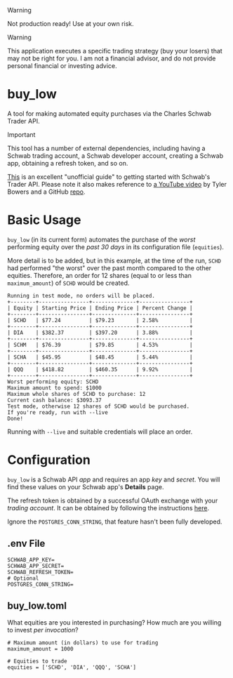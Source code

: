 > [!WARNING]
> Not production ready!  Use at your own risk.

> [!WARNING]
> This application executes a specific trading strategy (buy your losers)
> that may not be right for you.  I am not a financial advisor, and do not
> provide personal financial or investing advice.

# buy_low

A tool for making automated equity purchases via the Charles Schwab Trader API.

> [!IMPORTANT]
> This tool has a number of external dependencies, including having a Schwab trading account, a Schwab developer account, creating a Schwab app, obtaining a refresh token, and so on.
> 

[This](https://www.reddit.com/r/Schwab/comments/1c2ioe1/the_unofficial_guide_to_charles_schwabs_trader/) is an excellent "unofficial guide" to getting started with Schwab's Trader API.  Please note it also makes reference to [a YouTube video](https://www.youtube.com/watch?v=kHbom0KIJwc&t=681s) by Tyler Bowers and a GitHub [repo](https://github.com/tylerebowers/Schwab-API-Python).

# Basic Usage

`buy_low` (in its current form) automates the purchase of the _worst_ 
performing equity over the _past 30 days_ in its configuration file (`equities`).  

More detail is to be added, but in this example, at the time of the run, `SCHD` had performed "the worst" over the past month compared to the other equities.  Therefore, an order for 12 shares (equal to or less than `maximum_amount`) of `SCHD` would be created.

```
Running in test mode, no orders will be placed.
+--------+----------------+--------------+----------------+
| Equity | Starting Price | Ending Price | Percent Change |
+--------+----------------+--------------+----------------+
| SCHD   | $77.24         | $79.23       | 2.58%          |
+--------+----------------+--------------+----------------+
| DIA    | $382.37        | $397.20      | 3.88%          |
+--------+----------------+--------------+----------------+
| SCHM   | $76.39         | $79.85       | 4.53%          |
+--------+----------------+--------------+----------------+
| SCHA   | $45.95         | $48.45       | 5.44%          |
+--------+----------------+--------------+----------------+
| QQQ    | $418.82        | $460.35      | 9.92%          |
+--------+----------------+--------------+----------------+
Worst performing equity: SCHD
Maximum amount to spend: $1000
Maximum whole shares of SCHD to purchase: 12
Current cash balance: $3093.37
Test mode, otherwise 12 shares of SCHD would be purchased.
If you're ready, run with --live
Done!
```

Running with `--live` and suitable credentials will place an order.


# Configuration

`buy_low` is a Schwab API _app_ and requires an app _key_ and _secret_.  You will find these values on your Schwab app's **Details** page.

The refresh token is obtained by a successful OAuth exchange with your _trading account_.   It can be obtained by following the instructions [here](https://www.reddit.com/r/Schwab/comments/1c2ioe1/the_unofficial_guide_to_charles_schwabs_trader/).

Ignore the `POSTGRES_CONN_STRING`, that feature hasn't been fully developed.

## .env File

```
SCHWAB_APP_KEY=
SCHWAB_APP_SECRET=
SCHWAB_REFRESH_TOKEN=
# Optional
POSTGRES_CONN_STRING=
```

## buy_low.toml

What equities are you interested in purchasing? How much are you willing to invest _per invocation_?

```
# Maximum amount (in dollars) to use for trading
maximum_amount = 1000

# Equities to trade
equities = ['SCHD', 'DIA', 'QQQ', 'SCHA']
```

